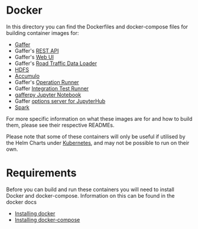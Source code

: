 Docker
=======

In this directory you can find the Dockerfiles and docker-compose files for building container images for:
* [Gaffer](gaffer/)
* Gaffer's [REST API](gaffer-rest/)
* Gaffer's [Web UI](gaffer-ui/)
* Gaffer's [Road Traffic Data Loader](gaffer-road-traffic-loader/) 
* [HDFS](hdfs/)
* [Accumulo](accumulo/)
* Gaffer's [Operation Runner](gaffer-operation-runner/)
* Gaffer [Integration Test Runner](gaffer-integration-tests/)
* [gafferpy Jupyter Notebook](gaffer-pyspark-notebook/)
* Gaffer [options server for JupyterHub](gaffer-jhub-options-server/)
* [Spark](spark-py/)

For more specific information on what these images are for and how to build them, please see their respective READMEs.

Please note that some of these containers will only be useful if utilised by the Helm Charts under [Kubernetes](/kubernetes/), and may not be possible to run on their own.

# Requirements
Before you can build and run these containers you will need to install Docker and docker-compose. Information on this can be found in the docker docs
* [Installing docker](https://docs.docker.com/get-docker/)
* [Installing docker-compose](https://docs.docker.com/compose/install/)